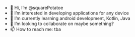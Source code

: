 - 👋 Hi, I’m @squarePotatoe
- 👀 I’m interested in developing applications for any device
- 🌱 I’m currently learning android development, Kotlin, Java
- 💞️ I’m looking to collaborate on maybe something?
- 📫 How to reach me: tba

<!---
squarePotatoe/squarePotatoe is a ✨ special ✨ repository because its `README.md` (this file) appears on your GitHub profile.
You can click the Preview link to take a look at your changes.
--->
